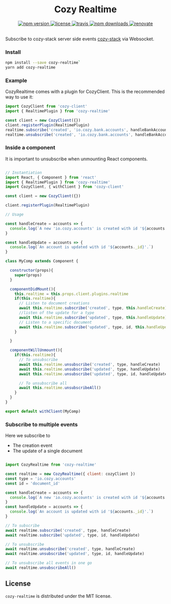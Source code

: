 <h1 align="center">Cozy Realtime</h1>

<div align="center">
  <a href="https://www.npmjs.com/package/cozy-realtime">
    <img src="https://img.shields.io/npm/v/cozy-realtime.svg" alt="npm version" />
  </a>
  <a href="https://github.com/cozy/cozy-libs/blob/master/LICENSE">
    <img src="https://img.shields.io/npm/l/cozy-realtime.svg" alt="license" />
  </a>
  <a href="https://travis-ci.org/cozy/cozy-realtime">
    <img src="https://img.shields.io/travis/cozy/cozy-realtime.svg" alt="travis" />
  </a>
  <a href="https://npmcharts.com/compare/cozy-realtime">
    <img src="https://img.shields.io/npm/dm/cozy-realtime.svg" alt="npm downloads" />
  </a>
  <a href="https://renovateapp.com/">
    <img src="https://img.shields.io/badge/renovate-enabled-brightgreen.svg" alt="renovate" />
  </a>
</div>

<br />

Subscribe to cozy-stack server side events [cozy-stack](https://github.com/cozy/cozy-stack) via Websocket.

### Install

```bash
npm install --save cozy-realtime`
yarn add cozy-realtime
```

### Example

CozyRealtime comes with a plugin for CozyClient. This is the recommended way to use it: 

```js
import CozyClient from 'cozy-client'
import { RealtimePlugin } from 'cozy-realtime'

const client = new CozyClient({})
client.registerPlugin(RealtimePlugin)
realtime.subscribe('created', 'io.cozy.bank.accounts', handleBankAccountCreated)
realtime.unsubscribe('created', 'io.cozy.bank.accounts', handleBankAccountCreated)
```

### Inside a component

It is important to unsubscribe when unmounting React components.

```js

// Instantiation
import React, { Component } from 'react'
import { RealtimePlugin } from 'cozy-realtime'
import CozyClient, { withClient } from 'cozy-client'

const client = new CozyClient({})

client.registerPlugin(RealtimePlugin)

// Usage

const handleCreate = accounts => {
  console.log(`A new 'io.cozy.accounts' is created with id '${accounts._id}'.`)
}

const handleUpdate = accounts => {
  console.log(`An account is updated with id '${accounts._id}'.`)
}

class MyComp extends Component {

  constructor(props){
    super(props)
  }

  componentDidMount(){
    this.realtime = this.props.client.plugins.realtime
    if(this.realtime){
      // Listen to document creations
      await this.realtime.subscribe('created', type, this.handleCreate)
      //listen of the update for a type
      await this.realtime.subscribe('updated', type, this.handleUpdate)
      // Listen to a specific document
      await this.realtime.subscribe('updated', type, id, this.handleUpdate)
    }

  }

  componentWillUnmount(){
    if(this.realtime){
      // To unsubscribe
      await this.realtime.unsubscribe('created', type, handleCreate)
      await this.realtime.unsubscribe('updated', type, handleUpdate)
      await this.realtime.unsubscribe('updated', type, id, handleUpdate)

      // To unsubscribe all
      await this.realtime.unsubscribeAll()
    }
  }
}

export default withClient(MyComp)

```

### Subscribe to multiple events

Here we subscribe to

- The creation event
- The update of a single document

```js

import CozyRealtime from 'cozy-realtime'

const realtime = new CozyRealtime({ client: cozyClient })
const type = 'io.cozy.accounts'
const id = 'document_id'

const handleCreate = accounts => {
  console.log(`A new 'io.cozy.accounts' is created with id '${accounts._id}'.`)
}
const handleUpdate = accounts => {
  console.log(`An account is updated with id '${accounts._id}'.`)
}

// To subscribe
await realtime.subscribe('created', type, handleCreate)
await realtime.subscribe('updated', type, id, handleUpdate)

// To unsubscribe
await realtime.unsubscribe('created', type, handleCreate)
await realtime.unsubscribe('updated', type, id, handleUpdate)

// To unsubscribe all events in one go
await realtime.unsubscribeAll()
```

## License

`cozy-realtime` is distributed under the MIT license.
